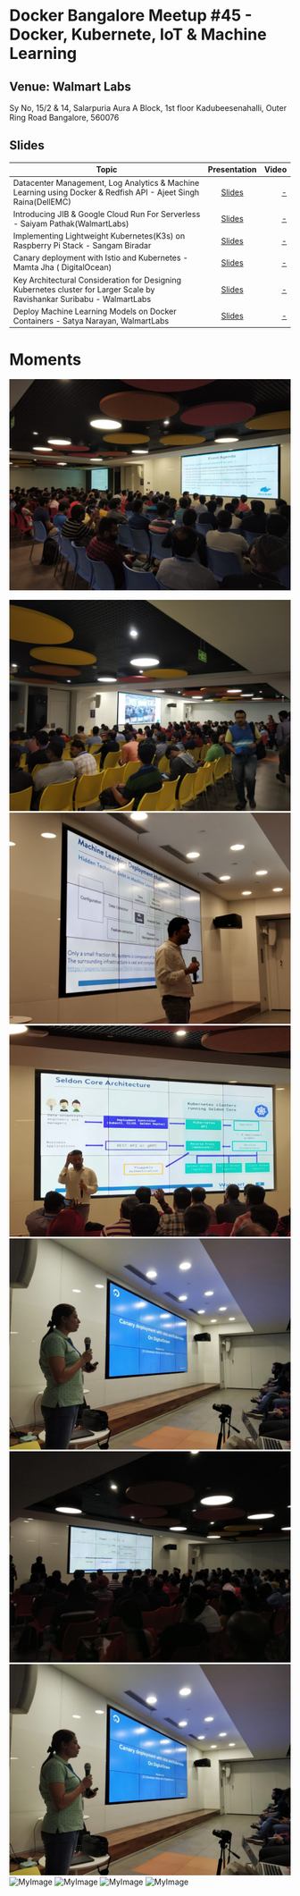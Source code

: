 # Docker Bangalore Meetup #45 - Docker, Kubernete, IoT & Machine Learning

## Venue: Walmart Labs
Sy No, 15/2 & 14, Salarpuria Aura A Block, 1st floor Kadubeesenahalli, Outer Ring Road
Bangalore, 560076

## Slides



| Topic        | Presentation          | Video  |
| ------------- |:-------------:| -----:|
| Datacenter Management, Log Analytics & Machine  Learning using Docker & Redfish API - Ajeet Singh Raina(DellEMC)| [Slides](https://github.com/collabnix/dockerbangalore/blob/master/slides/3-Aug-2019-Docker_Kubernete_IoT_Machine-Learning/OpenUSM_Docker_Bangalore_Meetup_Aug3rd.pdf) | [ - ]() |
|  Introducing JIB & Google Cloud Run For Serverless  - Saiyam Pathak(WalmartLabs)| [Slides](-)| [ - ]()| 
|  Implementing Lightweight Kubernetes(K3s) on Raspberry Pi Stack - Sangam Biradar| [Slides](-)| [ - ]()| 
| Canary deployment with Istio and Kubernetes - Mamta Jha ( DigitalOcean)| [Slides](https://github.com/collabnix/dockerbangalore/blob/master/Canary%20Deployment.pptx.pdf)| [ - ]()| 
| Key Architectural Consideration for Designing Kubernetes cluster for Larger Scale by Ravishankar Suribabu - WalmartLabs|[Slides]()| [ - ]()|
|  Deploy Machine Learning Models on Docker Containers - Satya Narayan, WalmartLabs| [Slides](-)| [ - ]()| 

# Moments

![MyImage](https://github.com/collabnix/dockerbangalore/blob/master/slides/3-Aug-2019-Docker_Kubernete_IoT_Machine-Learning/images/WhatsApp%20Image%202019-08-04%20at%2008.02.50%20(1).jpeg)

![MyImage](https://github.com/collabnix/dockerbangalore/blob/master/slides/3-Aug-2019-Docker_Kubernete_IoT_Machine-Learning/images/WhatsApp%20Image%202019-08-04%20at%2008.02.50%20(2).jpeg)
![MyImage](https://github.com/collabnix/dockerbangalore/blob/master/slides/3-Aug-2019-Docker_Kubernete_IoT_Machine-Learning/images/WhatsApp%20Image%202019-08-04%20at%2008.03.26.jpeg)
![MyImage](https://github.com/collabnix/dockerbangalore/blob/master/slides/3-Aug-2019-Docker_Kubernete_IoT_Machine-Learning/images/WhatsApp%20Image%202019-08-04%20at%2008.03.24.jpeg)
![MyImage](https://github.com/collabnix/dockerbangalore/blob/master/slides/3-Aug-2019-Docker_Kubernete_IoT_Machine-Learning/images/WhatsApp%20Image%202019-08-04%20at%2008.03.00.jpeg)
![MyImage](https://github.com/collabnix/dockerbangalore/blob/master/slides/3-Aug-2019-Docker_Kubernete_IoT_Machine-Learning/images/WhatsApp%20Image%202019-08-04%20at%2008.02.55%20(3).jpeg)
![MyImage](https://github.com/collabnix/dockerbangalore/blob/master/slides/3-Aug-2019-Docker_Kubernete_IoT_Machine-Learning/images/WhatsApp%20Image%202019-08-04%20at%2008.03.00.jpeg)
![MyImage]()
![MyImage]()
![MyImage]()
![MyImage]()
